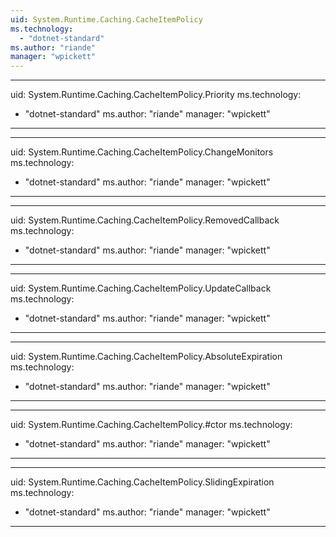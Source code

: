 ```yaml
---
uid: System.Runtime.Caching.CacheItemPolicy
ms.technology: 
  - "dotnet-standard"
ms.author: "riande"
manager: "wpickett"
---
```


---
uid: System.Runtime.Caching.CacheItemPolicy.Priority
ms.technology: 
  - "dotnet-standard"
ms.author: "riande"
manager: "wpickett"
---

---
uid: System.Runtime.Caching.CacheItemPolicy.ChangeMonitors
ms.technology: 
  - "dotnet-standard"
ms.author: "riande"
manager: "wpickett"
---

---
uid: System.Runtime.Caching.CacheItemPolicy.RemovedCallback
ms.technology: 
  - "dotnet-standard"
ms.author: "riande"
manager: "wpickett"
---

---
uid: System.Runtime.Caching.CacheItemPolicy.UpdateCallback
ms.technology: 
  - "dotnet-standard"
ms.author: "riande"
manager: "wpickett"
---

---
uid: System.Runtime.Caching.CacheItemPolicy.AbsoluteExpiration
ms.technology: 
  - "dotnet-standard"
ms.author: "riande"
manager: "wpickett"
---

---
uid: System.Runtime.Caching.CacheItemPolicy.#ctor
ms.technology: 
  - "dotnet-standard"
ms.author: "riande"
manager: "wpickett"
---

---
uid: System.Runtime.Caching.CacheItemPolicy.SlidingExpiration
ms.technology: 
  - "dotnet-standard"
ms.author: "riande"
manager: "wpickett"
---
